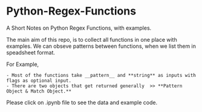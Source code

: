 # Python-Regex-Functions
A Short Notes on Python Regex Functions, with examples.

The main aim of this repo, is to collect all functions in one place with examples. We can obseve patterns between functions, when we list them in speadsheet format.

For Example, 

	- Most of the functions take __pattern__ and **string** as inputs with flags as optional input.
	- There are two objects that get returned generally  >> **Pattern Object & Match Object.**


Please click on .ipynb file to see the data and example code.
